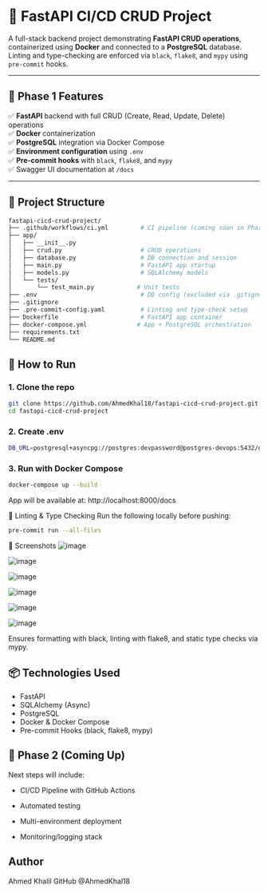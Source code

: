 # 🚀 FastAPI CI/CD CRUD Project

A full-stack backend project demonstrating **FastAPI CRUD operations**, containerized using **Docker** and connected to a **PostgreSQL** database. Linting and type-checking are enforced via `black`, `flake8`, and `mypy` using `pre-commit` hooks.

---

## 📌 Phase 1 Features

✅ **FastAPI** backend with full CRUD (Create, Read, Update, Delete) operations  
✅ **Docker** containerization  
✅ **PostgreSQL** integration via Docker Compose  
✅ **Environment configuration** using `.env`  
✅ **Pre-commit hooks** with `black`, `flake8`, and `mypy`  
✅ Swagger UI documentation at `/docs`

---

## 📁 Project Structure

```bash
fastapi-cicd-crud-project/
├── .github/workflows/ci.yml         # CI pipeline (coming soon in Phase 2)
├── app/
│   ├── __init__.py
│   ├── crud.py                      # CRUD operations
│   ├── database.py                  # DB connection and session
│   ├── main.py                      # FastAPI app startup
│   ├── models.py                    # SQLAlchemy models
│   └── tests/
│       └── test_main.py            # Unit tests
├── .env                             # DB config (excluded via .gitignore)
├── .gitignore
├── .pre-commit-config.yaml          # Linting and type-check setup
├── Dockerfile                       # FastAPI app container
├── docker-compose.yml              # App + PostgreSQL orchestration
├── requirements.txt
└── README.md
```

## 🐳 How to Run

### 1. Clone the repo
```bash
git clone https://github.com/AhmedKhal18/fastapi-cicd-crud-project.git
cd fastapi-cicd-crud-project
```
### 2. Create .env
```bash
DB_URL=postgresql+asyncpg://postgres:devpassword@postgres-devops:5432/devops_db
```
### 3. Run with Docker Compose
```bash
docker-compose up --build
```
App will be available at: http://localhost:8000/docs

🧹 Linting & Type Checking
Run the following locally before pushing:
```bash
pre-commit run --all-files
```
📸 Screenshots
![image](https://github.com/user-attachments/assets/6d0711d5-6ab7-40f6-9fe4-d7c0839c36a9)

![image](https://github.com/user-attachments/assets/f054545b-0956-43fa-978d-b21c19550bc5)

![image](https://github.com/user-attachments/assets/905f3ad9-7d0d-4bfb-907c-11eb51e51dcd)

![image](https://github.com/user-attachments/assets/dc476a78-1e12-4d51-a691-e726cc029aa5)

![image](https://github.com/user-attachments/assets/47bee20f-479f-4f69-9935-b8e047dbe7dc)

![image](https://github.com/user-attachments/assets/8c81d2ed-d29c-4289-b577-39f8cd821a08)

Ensures formatting with black, linting with flake8, and static type checks via mypy.
## 📦 Technologies Used
- FastAPI
- SQLAlchemy (Async)
- PostgreSQL
- Docker & Docker Compose
- Pre-commit Hooks (black, flake8, mypy)

## 📌 Phase 2 (Coming Up)
Next steps will include:

- CI/CD Pipeline with GitHub Actions

- Automated testing

- Multi-environment deployment

- Monitoring/logging stack

## Author
Ahmed Khalil
GitHub @AhmedKhal18





